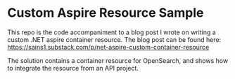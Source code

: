 # Custom Aspire Resource Sample

This repo is the code accompaniment to a blog post I wrote on writing a custom .NET aspire container resource. The blog post can be found here: https://sains1.substack.com/p/net-aspire-custom-container-resource

The solution contains a container resource for OpenSearch, and shows how to integrate the resource from an API project.
